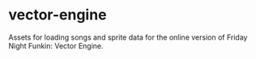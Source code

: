 # vector-engine
Assets for loading songs and sprite data for the online version of Friday Night Funkin: Vector Engine.
